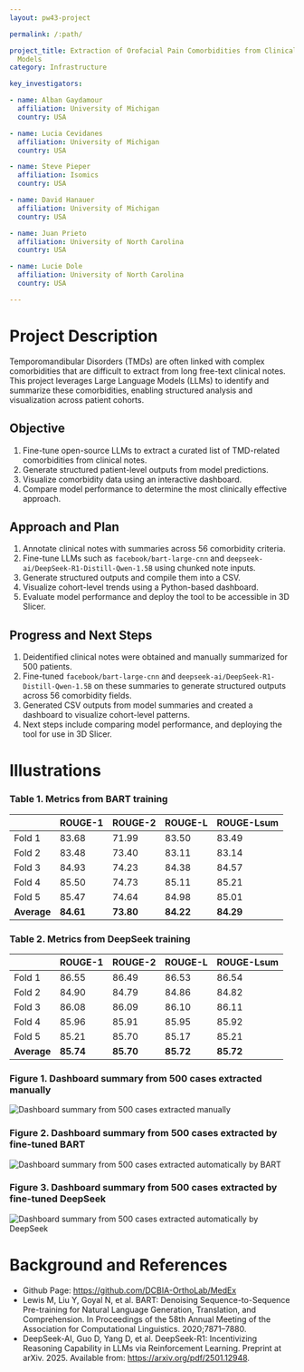 ```yaml
---
layout: pw43-project

permalink: /:path/

project_title: Extraction of Orofacial Pain Comorbidities from Clinical Notes Using Large Language
  Models
category: Infrastructure

key_investigators:

- name: Alban Gaydamour
  affiliation: University of Michigan
  country: USA

- name: Lucia Cevidanes
  affiliation: University of Michigan
  country: USA

- name: Steve Pieper
  affiliation: Isomics
  country: USA

- name: David Hanauer
  affiliation: University of Michigan
  country: USA

- name: Juan Prieto
  affiliation: University of North Carolina
  country: USA

- name: Lucie Dole
  affiliation: University of North Carolina
  country: USA

---
```


# Project Description

<!-- Add a short paragraph describing the project. -->


Temporomandibular Disorders (TMDs) are often linked with complex comorbidities that are difficult to extract from long free-text clinical notes. This project leverages Large Language Models (LLMs) to identify and summarize these comorbidities, enabling structured analysis and visualization across patient cohorts.



## Objective

<!-- Describe here WHAT you would like to achieve (what you will have as end result). -->


1. Fine-tune open-source LLMs to extract a curated list of TMD-related comorbidities from clinical notes.
2. Generate structured patient-level outputs from model predictions.
3. Visualize comorbidity data using an interactive dashboard.
4. Compare model performance to determine the most clinically effective approach.



## Approach and Plan

<!-- Describe here HOW you would like to achieve the objectives stated above. -->


1. Annotate clinical notes with summaries across 56 comorbidity criteria.
2. Fine-tune LLMs such as `facebook/bart-large-cnn` and `deepseek-ai/DeepSeek-R1-Distill-Qwen-1.5B` using chunked note inputs.
3. Generate structured outputs and compile them into a CSV.
4. Visualize cohort-level trends using a Python-based dashboard.
5. Evaluate model performance and deploy the tool to be accessible in 3D Slicer.



## Progress and Next Steps

<!-- Update this section as you make progress, describing of what you have ACTUALLY DONE.
     If there are specific steps that you could not complete then you can describe them here, too. -->


1. Deidentified clinical notes were obtained and manually summarized for 500 patients.
2. Fine-tuned `facebook/bart-large-cnn` and `deepseek-ai/DeepSeek-R1-Distill-Qwen-1.5B` on these summaries to generate structured outputs across 56 comorbidity fields.
3. Generated CSV outputs from model summaries and created a dashboard to visualize cohort-level patterns.
4. Next steps include comparing model performance, and deploying the tool for use in 3D Slicer.



# Illustrations

<!-- Add pictures and links to videos that demonstrate what has been accomplished. -->

### Table 1. Metrics from BART training
|    | ROUGE-1    | ROUGE-2    | ROUGE-L    | ROUGE-Lsum |
|--------|----------|----------|----------|----------|
| Fold 1 | 83.68    | 71.99    | 83.50    | 83.49    |
| Fold 2 | 83.48    | 73.40    | 83.11    | 83.14    |
| Fold 3 | 84.93    | 74.23    | 84.38    | 84.57    |
| Fold 4 | 85.50    | 74.73    | 85.11    | 85.21    |
| Fold 5 | 85.47    | 74.64    | 84.98    | 85.01    |
| **Average** | **84.61** | **73.80** | **84.22** | **84.29** |

### Table 2. Metrics from DeepSeek training
|    | ROUGE-1    | ROUGE-2    | ROUGE-L    | ROUGE-Lsum |
|--------|----------|----------|----------|----------|
| Fold 1 | 86.55    | 86.49    | 86.53    | 86.54    |
| Fold 2 | 84.90    | 84.79    | 84.86    | 84.82    |
| Fold 3 | 86.08    | 86.09    | 86.10    | 86.11    |
| Fold 4 | 85.96    | 85.91    | 85.95    | 85.92    |
| Fold 5 | 85.21    | 85.70    | 85.17    | 85.21    |
| **Average** | **85.74** | **85.70** | **85.72** | **85.72** |

### Figure 1. Dashboard summary from 500 cases extracted manually
![Dashboard summary from 500 cases extracted manually](https://github.com/user-attachments/assets/29e17ece-13d4-417a-ae64-955ce6d66cfc)

### Figure 2. Dashboard summary from 500 cases extracted by fine-tuned BART
![Dashboard summary from 500 cases extracted automatically by BART](https://github.com/user-attachments/assets/b0edb217-d825-4a37-ac95-3226689d7c1a)

### Figure 3. Dashboard summary from 500 cases extracted by fine-tuned DeepSeek
![Dashboard summary from 500 cases extracted automatically by DeepSeek](https://github.com/user-attachments/assets/54e0cb4b-d307-4b38-ba45-02f99a906ed4)

# Background and References

<!-- If you developed any software, include link to the source code repository.
     If possible, also add links to sample data, and to any relevant publications. -->


- Github Page: https://github.com/DCBIA-OrthoLab/MedEx
- Lewis M, Liu Y, Goyal N, et al. BART: Denoising Sequence-to-Sequence Pre-training for Natural Language Generation, Translation, and Comprehension. In Proceedings of the 58th Annual Meeting of the Association for Computational Linguistics. 2020;7871–7880.
- DeepSeek-AI, Guo D, Yang D, et al. DeepSeek-R1: Incentivizing Reasoning Capability in LLMs via Reinforcement Learning. Preprint at arXiv. 2025. Available from: https://arxiv.org/pdf/2501.12948.
